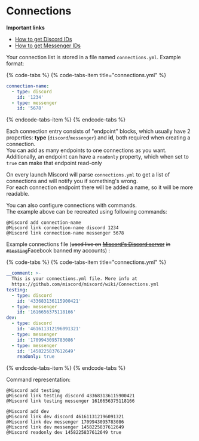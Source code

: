 # Connections

**Important links**

* [How to get Discord IDs](https://support.discordapp.com/hc/en-us/articles/206346498-Where-can-I-find-my-User-Server-Message-ID-)
* [How to get Messenger IDs](../faq.md#where-to-find-thread-id)

Your connection list is stored in a file named `connections.yml`. Example format:

{% code-tabs %}
{% code-tabs-item title="connections.yml" %}
```yaml
connection-name:
  - type: discord
    id: '1234'
  - type: messenger
    id: '5678'
```
{% endcode-tabs-item %}
{% endcode-tabs %}

Each connection entry consists of "endpoint" blocks, which usually have 2 properties: **type** \(`discord`/`messenger`\) and **id**, both required when creating a connection.  
You can add as many endpoints to one connections as you want.  
Additionally, an endpoint can have a `readonly` property, which when set to `true` can make that endpoint read-only

On every launch Miscord will parse `connections.yml` to get a list of connections and will notify you if something's wrong.  
For each connection endpoint there will be added a name, so it will be more readable.

You can also configure connections with commands.  
The example above can be recreated using following commands:

```text
@Miscord add connection-name
@Miscord link connection-name discord 1234
@Miscord link connection-name messenger 5678
```

Example connections file \(~~used live on~~ [~~Miscord's Discord server~~](https://discord.gg/DkmTvVz) ~~in `#testing`~~Facebook banned my accounts\) :

{% code-tabs %}
{% code-tabs-item title="connections.yml" %}
```yaml
__comment: >-
  This is your connections.yml file. More info at
  https://github.com/miscord/miscord/wiki/Connections.yml
testing:
  - type: discord
    id: '433683136115900421'
  - type: messenger
    id: '1616656375118166'
dev:
  - type: discord
    id: '461611312196091321'
  - type: messenger
    id: '1709943095783086'
  - type: messenger
    id: '1458225837612649'
    readonly: true
```
{% endcode-tabs-item %}
{% endcode-tabs %}

Command representation:

```text
@Miscord add testing
@Miscord link testing discord 433683136115900421
@Miscord link testing messenger 1616656375118166
```

```text
@Miscord add dev
@Miscord link dev discord 461611312196091321
@Miscord link dev messenger 1709943095783086
@Miscord link dev messenger 1458225837612649
@Miscord readonly dev 1458225837612649 true
```

